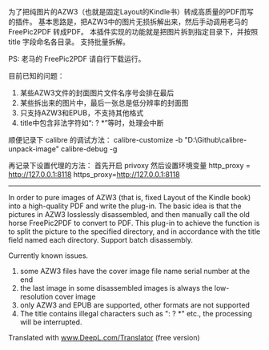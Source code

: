 为了把纯图片的AZW3（也就是固定Layout的Kindle书）转成高质量的PDF而写的插件。
基本思路是，把AZW3中的图片无损拆解出来，然后手动调用老马的 FreePic2PDF 转成PDF。
本插件实现的功能就是把图片拆到指定目录下，并按照 title 字段命名各目录。
支持批量拆解。

PS: 老马的 FreePic2PDF 请自行下载运行。

目前已知的问题：
1. 某些AZW3文件的封面图片文件名序号会排在最后
2. 某些拆出来的图片中，最后一张总是低分辨率的封面图
3. 只支持AZW3和EPUB，不支持其他格式
4. title中包含非法字符如“: ? *”等时，处理会中断

顺便记录下 calibre 的调试方法：
calibre-customize -b "D:\Github\calibre-unpack-image"
calibre-debug -g

再记录下设置代理的方法：
首先开启 privoxy
然后设置环境变量
http_proxy = http://127.0.0.1:8118
https_proxy=http://127.0.0.1:8118

-----------------------

In order to pure images of AZW3 (that is, fixed Layout of the Kindle book) into a high-quality PDF and write the plug-in.
The basic idea is that the pictures in AZW3 losslessly disassembled, and then manually call the old horse FreePic2PDF to convert to PDF.
This plug-in to achieve the function is to split the picture to the specified directory, and in accordance with the title field named each directory.
Support batch disassembly.

Currently known issues.
1. some AZW3 files have the cover image file name serial number at the end
2. the last image in some disassembled images is always the low-resolution cover image
3. only AZW3 and EPUB are supported, other formats are not supported
4. The title contains illegal characters such as ": ? *" etc., the processing will be interrupted.


Translated with www.DeepL.com/Translator (free version)